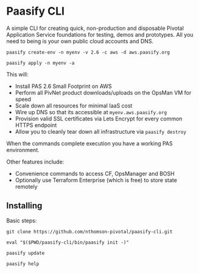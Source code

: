 # Paasify CLI

A simple CLI for creating quick, non-production and disposable Pivotal Application Service foundations for testing, demos and prototypes. All you need to being is your own public cloud accounts and DNS.

```
paasify create-env -n myenv -v 2.6 -c aws -d aws.paasify.org

paasify apply -n myenv -a
```

This will:
- Install PAS 2.6 Small Footprint on AWS
- Perform all PivNet product downloads/uploads on the OpsMan VM for speed
- Scale down all resources for minimal IaaS cost
- Wire up DNS so that its accessible at `myenv.aws.paasify.org`
- Provision valid SSL certificates via Lets Encrypt for every common HTTPS endpoint
- Allow you to cleanly tear down all infrastructure via `paasify destroy`

When the commands complete execution you have a working PAS environment.

Other features include:
- Convenience commands to access CF, OpsManager and BOSH
- Optionally use Terraform Enterprise (which is free) to store state remotely

## Installing

Basic steps:

```
git clone https://github.com/nthomson-pivotal/paasify-cli.git

eval "$($PWD/paasify-cli/bin/paasify init -)"

paasify update

paasify help
```